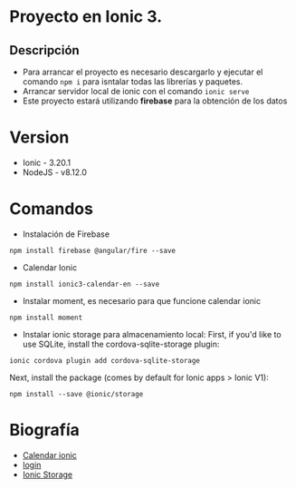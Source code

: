 # Proyecto en Ionic 3.

## Descripción
+ Para arrancar el proyecto es necesario descargarlo y ejecutar el comando ``npm i`` para isntalar
todas las librerías y paquetes.
+ Arrancar servidor local de ionic con el comando ```ionic serve```
+ Este proyecto estará utilizando **firebase** para la obtención de los datos
 
# Version
+ Ionic - 3.20.1
+ NodeJS - v8.12.0

# Comandos
+ Instalación de Firebase

 ``npm install firebase @angular/fire --save``
 
+ Calendar Ionic 

``npm install ionic3-calendar-en --save``

+ Instalar moment, es necesario para que funcione calendar ionic
 
 ``npm install moment`` 

+ Instalar ionic storage para almacenamiento local:
First, if you'd like to use SQLite, install the cordova-sqlite-storage plugin:

``ionic cordova plugin add cordova-sqlite-storage``

Next, install the package (comes by default for Ionic apps > Ionic V1):

``npm install --save @ionic/storage``


# Biografía
+ [Calendar ionic](https://www.npmjs.com/package/ion2-calendar)
+ [login](https://reviblog.net/2017/08/05/tutorial-de-ionic-firebase-parte-1-autenticacion-con-correo-y-contrasena/)
+ [Ionic Storage](https://ionicframework.com/docs/v3/storage/)
